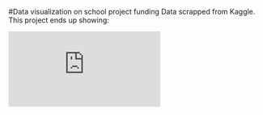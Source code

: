 #Data visualization on school project funding
Data scrapped from Kaggle. This project ends up showing:

![alt text](https://github.com/mskim3494/ProjectSuccessVis/blob/master/End%20Visualization.pdf)
